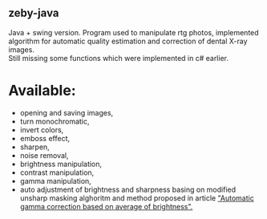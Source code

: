## zeby-java
Java + swing version. Program used to manipulate rtg photos, implemented algorithm for automatic quality estimation and correction of dental X-ray images.   
Still missing some functions which were implemented in c# earlier.  

# Available: 
* opening and saving images,
* turn monochromatic,
* invert colors,
* emboss effect,
* sharpen,
* noise removal,
* brightness manipulation,
* contrast manipulation,
* gamma manipulation,
* auto adjustment of brightness and sharpness basing on modified unsharp masking alghoritm and method proposed in article 
["Automatic gamma correction based on average of brightness".](https://www.academia.edu/19515159/Automatic_gamma_correction_based_on_average_of_brightness)
